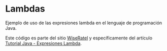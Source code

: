 # Lambdas
Ejemplo de uso de las expresiones lambda en el lenguaje de programación Java.

Este código es parte del sitio [WiseRatel](http://www.wiseratel.com) y específicamente del artículo [Tutorial Java - Expresiones Lambda](http://www.wiseratel.com/tutorial-java-expresiones-lambda).
